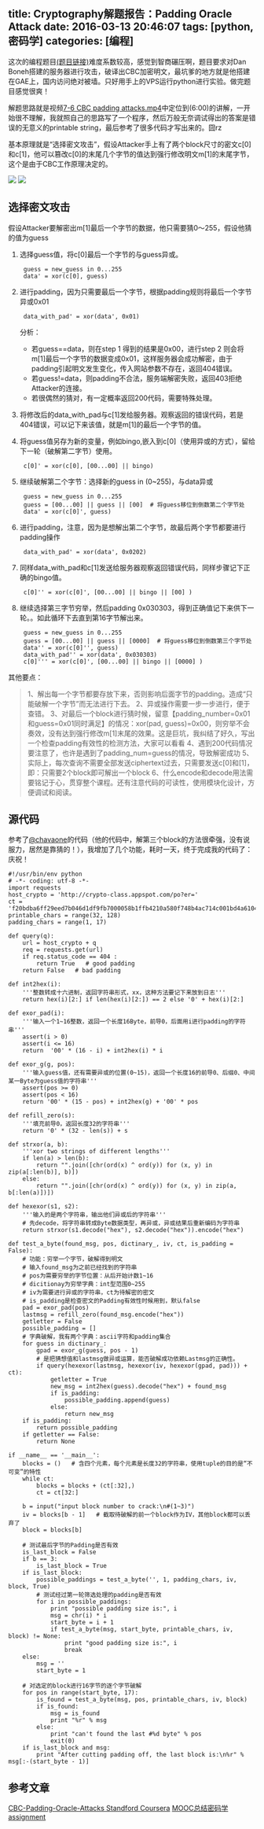 title: Cryptography解题报告：Padding Oracle Attack
date: 2016-03-13 20:46:07
tags: [python, 密码学]
categories: [编程]
---
这次的编程题目[(题目链接)](http://blog.csdn.net/csh1989/article/details/38457377)难度系数较高，感觉到智商碾压啊，题目要求对Dan Boneh搭建的服务器进行攻击，破译出CBC加密明文，最坑爹的地方就是他搭建在GAE上，国内访问绝对被墙。只好用手上的VPS运行python进行实验。做完题目感觉很爽！
<!-- more -->
解题思路就是视频[7-6 CBC padding attacks.mp4](https://www.youtube.com/watch?v=evrgQkULQ5U)中定位到(6:00)的讲解，一开始很不理解，我就照自己的思路写了一个程序，然后万般无奈调试得出的答案是错误的无意义的printable string，最后参考了很多代码才写出来的。囧rz

基本原理就是“选择密文攻击”，假设Attacker手上有了两个block尺寸的密文c[0]和c[1]，他可以篡改c[0]的末尾几个字节的值达到强行修改明文m[1]的末尾字节，这个是由于CBC工作原理决定的。

![](/images/crypro_coursera_I/cbc_oracle_attack_1.png)
![](/images/crypro_coursera_I/cbc_oracle_attack_2.png)

## 选择密文攻击

假设Attacker要解密出m[1]最后一个字节的数据，他只需要猜0～255，假设他猜的值为guess

1. 选择guess值，将c[0]最后一个字节的与guess异或。

		guess = new_guess in 0...255
		data' = xor(c[0], guess)
        
2. 进行padding，因为只需要最后一个字节，根据padding规则将最后一个字节异或0x01

		data_with_pad' = xor(data', 0x01)

	分析：
    - 若guess==data，则在step 1 得到的结果是0x00，进行step 2 则会将m[1]最后一个字节的数据变成0x01，这样服务器会成功解密，由于padding引起明文发生变化，传入网站参数不存在，返回404错误。
    - 若guess!=data，则padding不合法，服务端解密失败，返回403拒绝Attacker的连接。
    - 若很偶然的猜对，有一定概率返回200代码，需要特殊处理。

3. 将修改后的data_with_pad与c[1]发给服务器。观察返回的错误代码，若是404错误，可以记下来该值，就是m[1]的最后一个字节的值。
4. 将guess值另存为新的变量，例如bingo,嵌入到c[0]（使用异或的方式），留给下一轮（破解第二字节）使用。

		c[0]' = xor(c[0], [00...00] || bingo)
    
5. 继续破解第二个字节：选择新的guess in (0~255)，与data异或

        guess = new_guess in 0...255
        guess = [00...00] || guess || [00]  # 将guess移位到倒数第二个字节处
        data' = xor(c[0]', guess)
    
6. 进行padding，注意，因为是想解出第二个字节，故最后两个字节都要进行padding操作

        data_with_pad' = xor(data', 0x0202)
    
7. 同样data_with_pad和c[1]发送给服务器观察返回错误代码，同样步骤记下正确的bingo值。

		c[0]'' = xor(c[0]', [00...00] || bingo || [00] )
        
8. 继续选择第三字节穷举，然后padding 0x030303，得到正确值记下来供下一轮。。如此循环下去直到第16字节解出来。
		
        guess = new_guess in 0...255
        guess = [00...00] || guess || [0000]  # 将guess移位到倒数第三个字节处
        data'' = xor(c[0]'', guess)
		data_with_pad'' = xor(data', 0x030303)
		c[0]''' = xor(c[0]', [00...00] || bingo || [0000] )

其他要点：

> 1、解出每一个字节都要存放下来，否则影响后面字节的padding。造成“只能破解一个字节”而无法进行下去。
> 2、异或操作需要一步一步进行，便于查错。
> 3、对最后一个block进行猜时候，留意【padding_number=0x01和guess=0x01同时满足】的情况：xor(pad, guess)=0x00，则穷举不会奏效，没有达到强行修改m[1]末尾的效果。这是巨坑，我纠结了好久，写出一个检查padding有效性的检测方法，大家可以看看
> 4、遇到200代码情况要注意了，也许是遇到了padding_num=guess的情况，导致解密成功
> 5、实际上，每次查询不需要全部发送ciphertext过去，只需要发送c[0]和[1]，即：只需要2个block即可解出一个block
> 6、什么encode和decode用法需要铭记于心，贯穿整个课程。还有注意代码的可读性，使用模块化设计，方便调试和阅读。


## 源代码

参考了[@chavaone](https://github.com/chavaone/coursera-crypto-scripts/blob/master/Problems4/oracle.py)的代码（他的代码中，解第三个block的方法很牵强，没有说服力，居然是靠猜的！），我增加了几个功能，耗时一天，终于完成我的代码了：庆祝！

    #!/usr/bin/env python
    # -*- coding: utf-8 -*-
    import requests
    host_crypto = 'http://crypto-class.appspot.com/po?er='
    ct = 'f20bdba6ff29eed7b046d1df9fb7000058b1ffb4210a580f748b4ac714c001bd4a61044426fb515dad3f21f18aa577c0bdf302936266926ff37dbf7035d5eeb4'
    printable_chars = range(32, 128)
    padding_chars = range(1, 17)

    def query(q):
        url = host_crypto + q
        req = requests.get(url)
        if req.status_code == 404 :
            return True   # good padding
        return False   # bad padding

    def int2hex(i):
        '''整数转成十六进制，返回字符串形式，xx，这种方法要记下来放到日志'''
        return hex(i)[2:] if len(hex(i)[2:]) == 2 else '0' + hex(i)[2:]

    def exor_pad(i):
        '''输入一个1~16整数，返回一个长度16Byte，前导0，后面用i进行padding的字符串'''
        assert(i > 0)
        assert(i <= 16)
        return  '00' * (16 - i) + int2hex(i) * i

    def exor_g(g, pos):
        '''输入guess值，还有需要异或的位置(0~15)，返回一个长度16的前导0、后缀0、中间某一Byte为guess值的字符串'''
        assert(pos >= 0)
        assert(pos < 16)
        return '00' * (15 - pos) + int2hex(g) + '00' * pos

    def refill_zero(s):
        '''填充前导0，返回长度32的字符串'''
        return '0' * (32 - len(s)) + s

    def strxor(a, b):
        '''xor two strings of different lengths'''
        if len(a) > len(b):
            return "".join([chr(ord(x) ^ ord(y)) for (x, y) in zip(a[:len(b)], b)])
        else:
            return "".join([chr(ord(x) ^ ord(y)) for (x, y) in zip(a, b[:len(a)])])

    def hexexor(s1, s2):
        '''输入的是两个字符串，输出他们异或后的字符串'''
        # 先decode，将字符串转成Byte数据类型，再异或，异或结果后重新编码为字符串
        return strxor(s1.decode("hex"), s2.decode("hex")).encode("hex")

    def test_a_byte(found_msg, pos, dictinary_, iv, ct, is_padding = False):
        # 功能：穷举一个字节，破解得到明文
        # 输入found_msg为之前已经找到的字符串
        # pos为需要穷举的字节位置：从后开始计数1~16
        # dicitionay为穷举字典：int型范围0~255
        # iv为需要进行异或的字符串，ct为待解密的密文
        # is_padding是检查密文的Padding有效性时候用到，默认false
        pad = exor_pad(pos)
        lastmsg = refill_zero(found_msg.encode("hex"))
        getletter = False
        possible_padding = []
        # 字典破解，我有两个字典：ascii字符和padding集合
        for guess in dictinary_:
            gpad = exor_g(guess, pos - 1)
            # 是把猜想值和lastmsg做异或运算，能否破解成功依赖Lastmsg的正确性。
            if query(hexexor(lastmsg, hexexor(iv, hexexor(gpad, pad))) + ct):
                getletter = True
                new_msg = int2hex(guess).decode("hex") + found_msg
                if is_padding:
                    possible_padding.append(guess)
                else:
                    return new_msg
        if is_padding:
            return possible_padding
        if getletter == False:
            return None

    if __name__ == '__main__':
        blocks = ()   # 含四个元素，每个元素是长度32的字符串，使用tuple的目的是“不可变”的特性
        while ct:
            blocks = blocks + (ct[:32],)
            ct = ct[32:]

        b = input("input block number to crack:\n#(1~3)")
        iv = blocks[b - 1]   # 截取待破解的前一个block作为IV，其他block都可以丢弃了
        block = blocks[b]

        # 测试最后字节的Padding是否有效
        is_last_block = False
        if b == 3:
            is_last_block = True
        if is_last_block:
            possible_paddings = test_a_byte('', 1, padding_chars, iv, block, True)
            # 测试经过第一轮筛选处理的padding是否有效
            for i in possible_paddings:
                print "possible padding size is:", i
                msg = chr(i) * i
                start_byte = i + 1
                if test_a_byte(msg, start_byte, printable_chars, iv, block) != None:
                    print "good padding size is:", i
                    break
        else:
            msg = ''
            start_byte = 1

        # 对选定的block进行16字节的逐个字节破解
        for pos in range(start_byte, 17):
            is_found = test_a_byte(msg, pos, printable_chars, iv, block)
            if is_found:
                msg = is_found
                print "%r" % msg
            else:
                print "can't found the last #%d byte" % pos
                exit(0)
        if is_last_block and msg:
            print "After cutting padding off, the last block is:\n%r" % msg[:-(start_byte - 1)]

## 参考文章

[CBC-Padding-Oracle-Attacks Standford Coursera](http://seffyvon.github.io/cryptography/2014/08/20/CBC-Padding-Oracle-Attacks)
[MOOC总结密码学assignment](http://mooc.guokr.com/note/9413/)